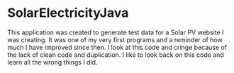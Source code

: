 SolarElectricityJava
====================

This application was created to generate test data for a Solar PV website I was creating.
It was one of my very first programs and a reminder of how much I have improved since then.
I look at this code and cringe because of the lack of clean code and duplication. 
I like to look back on this code and learn all the wrong things I did.
